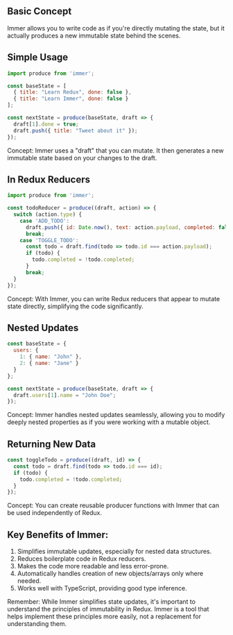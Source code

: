 ## Basic Concept

Immer allows you to write code as if you're directly mutating the state, but it actually produces a new immutable state behind the scenes.

## Simple Usage

```javascript
import produce from 'immer';

const baseState = [
  { title: "Learn Redux", done: false },
  { title: "Learn Immer", done: false }
];

const nextState = produce(baseState, draft => {
  draft[1].done = true;
  draft.push({ title: "Tweet about it" });
});
```

Concept: Immer uses a "draft" that you can mutate. It then generates a new immutable state based on your changes to the draft.

## In Redux Reducers

```javascript
import produce from 'immer';

const todoReducer = produce((draft, action) => {
  switch (action.type) {
    case 'ADD_TODO':
      draft.push({ id: Date.now(), text: action.payload, completed: false });
      break;
    case 'TOGGLE_TODO':
      const todo = draft.find(todo => todo.id === action.payload);
      if (todo) {
        todo.completed = !todo.completed;
      }
      break;
  }
});
```

Concept: With Immer, you can write Redux reducers that appear to mutate state directly, simplifying the code significantly.

## Nested Updates

```javascript
const baseState = {
  users: {
    1: { name: "John" },
    2: { name: "Jane" }
  }
};

const nextState = produce(baseState, draft => {
  draft.users[1].name = "John Doe";
});
```

Concept: Immer handles nested updates seamlessly, allowing you to modify deeply nested properties as if you were working with a mutable object.

## Returning New Data

```javascript
const toggleTodo = produce((draft, id) => {
  const todo = draft.find(todo => todo.id === id);
  if (todo) {
    todo.completed = !todo.completed;
  }
});
```

Concept: You can create reusable producer functions with Immer that can be used independently of Redux.

## Key Benefits of Immer:

1. Simplifies immutable updates, especially for nested data structures.
2. Reduces boilerplate code in Redux reducers.
3. Makes the code more readable and less error-prone.
4. Automatically handles creation of new objects/arrays only where needed.
5. Works well with TypeScript, providing good type inference.

Remember: While Immer simplifies state updates, it's important to understand the principles of immutability in Redux. Immer is a tool that helps implement these principles more easily, not a replacement for understanding them.